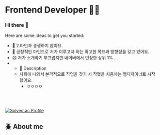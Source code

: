  # Frontend Developer 🤟🏻


### Hi there 👋

 

Here are some ideas to get you started:

- 🌱 2.타인과 경쟁하지 않아요.
- 🤔 긍정적인 마인드로 저가 이루고자 하는 확고한 목표과 방향성을 갖고 있어요. 
- 😄 저가 소개하기 부끄럽지만 네이버에서 인정한 상위 1% ...
- - 💬 Description
  - 사회에 나와서 본격적으로 직업을 갖기 시 작했을 처음에는 웹디자이너로 시작했어요.
    - ㅇㅇㅇㅇ


<br /><br />

[![Solved.ac Profile](http://mazassumnida.wtf/api/generate_badge?boj=canyon920)](https://solved.ac/yoon828990)<br/>

## :beetle: About me  <br />


